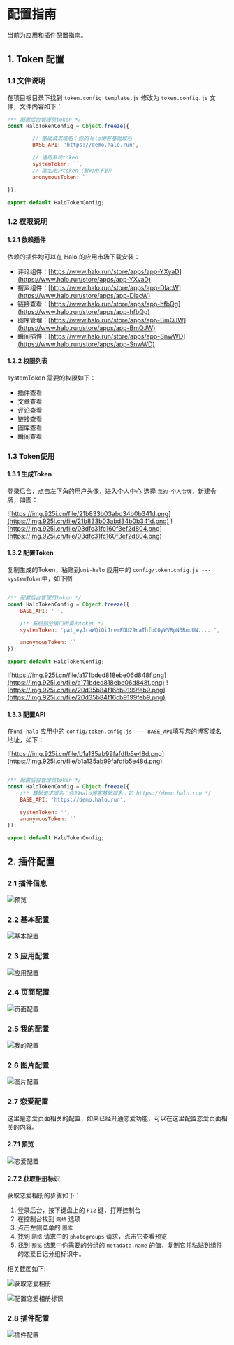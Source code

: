 # 配置指南

当前为应用和插件配置指南。

## 1. Token 配置

### 1.1 文件说明
在项目根目录下找到 `token.config.template.js` 修改为 `token.config.js` 文件，文件内容如下：

```javascript
/** 配置后台管理员token */
const HaloTokenConfig = Object.freeze({

		// 基础请求域名：你的Halo博客基础域名
		BASE_API: 'https://demo.halo.run',

		// 通用系统token
		systemToken: ``,
		// 匿名用户token（暂时用不到）
		anonymousToken: ``

});

export default HaloTokenConfig;
```

### 1.2 权限说明

#### 1.2.1 依赖插件

依赖的插件均可以在 Halo 的应用市场下载安装：

- 评论组件：[https://www.halo.run/store/apps/app-YXyaD](https://www.halo.run/store/apps/app-YXyaD)
- 搜索组件：[https://www.halo.run/store/apps/app-DlacW](https://www.halo.run/store/apps/app-DlacW)
- 链接查看：[https://www.halo.run/store/apps/app-hfbQg](https://www.halo.run/store/apps/app-hfbQg)
- 图库管理：[https://www.halo.run/store/apps/app-BmQJW](https://www.halo.run/store/apps/app-BmQJW)
- 瞬间插件：[https://www.halo.run/store/apps/app-SnwWD](https://www.halo.run/store/apps/app-SnwWD)

#### 1.2.2 权限列表

systemToken 需要的权限如下：

- 插件查看
- 文章查看
- 评论查看
- 链接查看
- 图库查看
- 瞬间查看

### 1.3 Token使用

#### 1.3.1 生成Token
登录后台，点击左下角的用户头像，进入个人中心 选择 `我的-个人令牌`，新建令牌，如图：

![https://img.925i.cn/file/21b833b03abd34b0b341d.png](https://img.925i.cn/file/21b833b03abd34b0b341d.png)
![https://img.925i.cn/file/03dfc31fc160f3ef2d804.png](https://img.925i.cn/file/03dfc31fc160f3ef2d804.png)

#### 1.3.2 配置Token

复制生成的Token，粘贴到`uni-halo` 应用中的 `config/token.cnfig.js --- systemToken`中，如下图

```javascript

/** 配置后台管理员token */
const HaloTokenConfig = Object.freeze({
	BASE_API: ' ',

	/** 系统部分接口所需的token */
	systemToken: 'pat_eyJraWQiOiJremFDU29raThfbC0yWVRpN3RndUN.....',

	anonymousToken: ``
});

export default HaloTokenConfig;
```

![https://img.925i.cn/file/a171bded818ebe06d848f.png](https://img.925i.cn/file/a171bded818ebe06d848f.png)
![https://img.925i.cn/file/20d35b84f16cb9199feb9.png](https://img.925i.cn/file/20d35b84f16cb9199feb9.png)

#### 1.3.3 配置API

在`uni-halo` 应用中的 `config/token.cnfig.js --- BASE_API`填写您的博客域名地址，如下：

![https://img.925i.cn/file/b1a135ab99fafdfb5e48d.png](https://img.925i.cn/file/b1a135ab99fafdfb5e48d.png)

```javascript

/** 配置后台管理员token */
const HaloTokenConfig = Object.freeze({
	/** 基础请求域名：你的Halo博客基础域名：如 https://demo.halo.run */
	BASE_API: 'https://demo.halo.run',

	systemToken: '',
	anonymousToken: ``
});

export default HaloTokenConfig;
```

## 2. 插件配置

### 2.1 插件信息

![预览](https://blog.925i.cn/upload/uni-halo-p-1.png)

### 2.2 基本配置

![基本配置](https://blog.925i.cn/upload/uni-halo-p-2.png)

### 2.3 应用配置

![应用配置](https://blog.925i.cn/upload/uni-halo-p-3.png)

### 2.4 页面配置

![页面配置](https://blog.925i.cn/upload/uni-halo-p-4.png)

### 2.5 我的配置

![我的配置](https://blog.925i.cn/upload/uni-halo-p-5.png)

### 2.6 图片配置

![图片配置](https://blog.925i.cn/upload/uni-halo-p-6.png)

### 2.7 恋爱配置

这里是恋爱页面相关的配置，如果已经开通恋爱功能，可以在这里配置恋爱页面相关的内容。

#### 2.7.1 预览

![恋爱配置](https://blog.925i.cn/upload/uni-halo-p-7.png)

#### 2.7.2 获取相册标识

获取恋爱相册的步骤如下：

1. 登录后台，按下键盘上的 `F12` 键，打开控制台
2. 在控制台找到 `网络` 选项
3. 点击左侧菜单的 `图库`
4. 找到 `网络` 请求中的 `photogroups` 请求，点击它查看预览
5. 找到 `预览` 结果中你需要的分组的 `metadata.name` 的值，复制它并粘贴到组件的恋爱日记分组标识中。

相关截图如下:

![获取恋爱相册](https://img.925i.cn/file/8727f06e0091cdd590583.png)

![配置恋爱相册标识](https://img.925i.cn/file/182602e202e0d450a726c.png)

### 2.8 插件配置

![插件配置](https://blog.925i.cn/upload/uni-halo-p-8.png)

